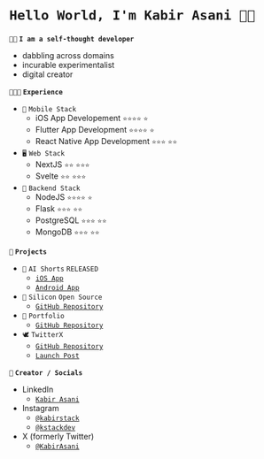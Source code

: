 <!--
**kabir-asani/kabir-asani** is a ✨ _special_ ✨ repository because its `README.md` (this file) appears on your GitHub profile.
-->

# `Hello World, I'm Kabir Asani 👋🏽`

**`👋🏽` `I am a self-thought developer`**
- dabbling across domains
- incurable experimentalist
- digital creator

**`👨🏽‍💻` `Experience`**

-   `📱` `Mobile Stack`
    -   iOS App Developement `⭐️⭐️⭐️⭐️` `⭐️`
    -   Flutter App Development `⭐️⭐️⭐️⭐️` `⭐️`
    -   React Native App Development `⭐️⭐️⭐️` `⭐️⭐️`
-   `🖥️` `Web Stack`
    -   NextJS `⭐️⭐️` `⭐️⭐️⭐`️
    -   Svelte `⭐️⭐️` `⭐️⭐️⭐️`
-   `📡` `Backend Stack`
    -   NodeJS `⭐️⭐️⭐️⭐️` `⭐️`
    -   Flask `⭐️⭐️⭐️` `⭐️⭐️`
    -   PostgreSQL `⭐️⭐️⭐️` `⭐️⭐️`
    -   MongoDB `⭐️⭐️⭐️` `⭐️⭐️`
    


**`🚀` `Projects`**
- `🤖` `AI Shorts` `RELEASED`
    -   [`iOS App`](https://aishorts.club/ios-app)
    -   [`Android App`](https://aishorts.club/android-app)
- `👾` `Silicon` `Open Source`
    -   [`GitHub Repository`](https://github.com/kabir-asani/Silicon)
- `👤` `Portfolio`
    -   [`GitHub Repository`](https://github.com/kabir-asani/chaos)
- `🕊️` `TwitterX`
    -   [`GitHub Repository`](https://github.com/kabir-asani/TonyStark)
    -   [`Launch Post`](https://www.linkedin.com/posts/kabirasani_twitter-clone-project-activity-6944370487321849857-muee)


**`🎥` `Creator / Socials`**

-   LinkedIn
    -   [`Kabir Asani`](https://linkedin.in/in/kabirasani)
-   Instagram
    -   [`@kabirstack`](https://www.instagram.com/kabirstack)
    -   [`@kstackdev`](https://www.instagram.com/kstackdev)
-   X (formerly Twitter)
    -   [`@KabirAsani`](https://twitter.com/KabirAsani)
